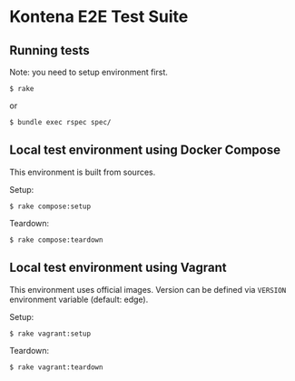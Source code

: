 # Kontena E2E Test Suite


## Running tests

Note: you need to setup environment first.

```
$ rake
```

or

```
$ bundle exec rspec spec/
```


## Local test environment using Docker Compose

This environment is built from sources.

Setup:

```
$ rake compose:setup
```

Teardown:

```
$ rake compose:teardown
```

## Local test environment using Vagrant

This environment uses official images. Version can be defined via `VERSION` environment variable (default: edge).

Setup:

```
$ rake vagrant:setup
```

Teardown:

```
$ rake vagrant:teardown
```
